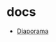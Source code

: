 # docs

- [Diaporama](https://github.com/iese5-iot-2425-FTD-GNSS/docs/tree/main/slides/01-introduction)
